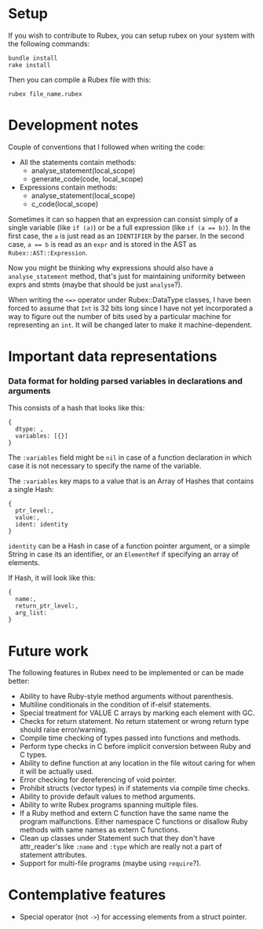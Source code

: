 # Setup

If you wish to contribute to Rubex, you can setup rubex on your system with the following commands:
```
bundle install
rake install
```

Then you can compile a Rubex file with this:
```
rubex file_name.rubex
```

# Development notes

Couple of conventions that I followed when writing the code:
* All the statements contain methods:
  - analyse_statement(local_scope)
  - generate_code(code, local_scope)
* Expressions contain methods:
  - analyse_statement(local_scope)
  - c_code(local_scope)

Sometimes it can so happen that an expression can consist simply of a single variable (like `if (a)`) or be a full expression (like `if (a == b)`). In the first case, the `a` is just read as an `IDENTIFIER` by the parser. In the second case, `a == b` is read as an `expr` and is stored in the AST as `Rubex::AST::Expression`.

Now you might be thinking why expressions should also have a `analyse_statement` method, that's just for maintaining uniformity between exprs and stmts (maybe that should be just `analyse`?).

When writing the `<=>` operator under Rubex::DataType classes, I have been forced to assume that `Int` is 32 bits long since I have not yet incorporated a way to figure out the number of bits used by a particular machine for representing an `int`. It will be changed later to make it machine-dependent.

# Important data representations

### Data format for holding parsed variables in declarations and arguments

This consists of a hash that looks like this:
```
{ 
  dtype: ,
  variables: [{}]
}
```

The `:variables` field might be `nil` in case of a function declaration in which case it is not necessary to specify the name of the variable.

The `:variables` key maps to a value that is an Array of Hashes that contains a single Hash:
```
{
  ptr_level:,
  value:,
  ident: identity
}
```

`identity` can be a Hash in case of a function pointer argument, or a simple String in case its an identifier, or an `ElementRef` if specifying an array of elements.

If Hash, it will look like this:
```
{    
  name:,
  return_ptr_level:,
  arg_list:
}
```

# Future work

The following features in Rubex need to be implemented or can be made better:

* Ability to have Ruby-style method arguments without parenthesis.
* Multiline conditionals in the condition of if-elsif statements.
* Special treatment for VALUE C arrays by marking each element with GC.
* Checks for return statement. No return statement or wrong return type should raise error/warning.
* Compile time checking of types passed into functions and methods.
* Perform type checks in C before implicit conversion between Ruby and C types.
* Ability to define function at any location in the file witout caring for when it will be actually used.
* Error checking for dereferencing of void pointer.
* Prohibit structs (vector types) in if statements via compile time checks.
* Ability to provide default values to method arguments.
* Ability to write Rubex programs spanning multiple files.
* If a Ruby method and extern C function have the same name the program malfunctions. Either namespace C functions or disallow Ruby methods with same names as extern C functions.
* Clean up classes under Statement such that they don't have attr_reader's like `:name` and `:type` which are really not a part of statement attributes.
* Support for multi-file programs (maybe using `require`?).

# Contemplative features

* Special operator (not `->`) for accessing elements from a struct pointer.